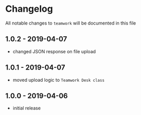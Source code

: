 # Changelog

All notable changes to `teamwork` will be documented in this file

## 1.0.2 - 2019-04-07
- changed JSON response on file upload

## 1.0.1 - 2019-04-07
- moved upload logic to `Teamwork Desk class`


## 1.0.0 - 2019-04-06
- initial release
